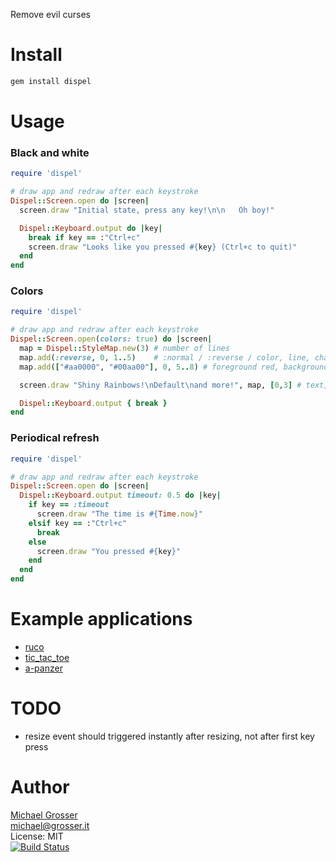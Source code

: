 Remove evil curses

Install
=======

```Bash
gem install dispel
```

Usage
=====

### Black and white
<!-- example echo -->
```Ruby
require 'dispel'

# draw app and redraw after each keystroke
Dispel::Screen.open do |screen|
  screen.draw "Initial state, press any key!\n\n   Oh boy!"

  Dispel::Keyboard.output do |key|
    break if key == :"Ctrl+c"
    screen.draw "Looks like you pressed #{key} (Ctrl+c to quit)"
  end
end
```
<!-- example -->

### Colors
<!-- example colors -->
```Ruby
require 'dispel'

# draw app and redraw after each keystroke
Dispel::Screen.open(colors: true) do |screen|
  map = Dispel::StyleMap.new(3) # number of lines
  map.add(:reverse, 0, 1..5)    # :normal / :reverse / color, line, characters
  map.add(["#aa0000", "#00aa00"], 0, 5..8) # foreground red, background green

  screen.draw "Shiny Rainbows!\nDefault\nand more!", map, [0,3] # text, styles, cursor position

  Dispel::Keyboard.output { break }
end
```
<!-- example -->

### Periodical refresh
<!-- example timeout -->
```Ruby
require 'dispel'

# draw app and redraw after each keystroke
Dispel::Screen.open do |screen|
  Dispel::Keyboard.output timeout: 0.5 do |key|
    if key == :timeout
      screen.draw "The time is #{Time.now}"
    elsif key == :"Ctrl+c"
      break
    else
      screen.draw "You pressed #{key}"
    end
  end
end
```
<!-- example -->

# Example applications
 - [ruco](https://github.com/grosser/ruco)
 - [tic_tac_toe](https://github.com/grosser/tic_tac_toe)
 - [a-panzer](https://github.com/grosser/a-panzer)

# TODO
 - resize event should triggered instantly after resizing, not after first key press

Author
======
[Michael Grosser](http://grosser.it)<br/>
michael@grosser.it<br/>
License: MIT<br/>
[![Build Status](https://travis-ci.org/grosser/dispel.png)](https://travis-ci.org/grosser/dispel)
